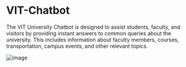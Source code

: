 # VIT-Chatbot
The VIT University Chatbot is designed to assist students, faculty, and visitors by providing instant answers to common queries about the university. This includes information about faculty members, courses, transportation, campus events, and other relevant topics. 

![image](https://github.com/hari1016/VIT-Chatbot/assets/63118506/a45cf424-8170-4073-908d-17aad2384c6c)
